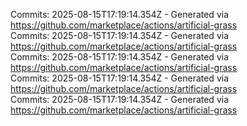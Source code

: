 Commits: 2025-08-15T17:19:14.354Z - Generated via https://github.com/marketplace/actions/artificial-grass
<br>
Commits: 2025-08-15T17:19:14.354Z - Generated via https://github.com/marketplace/actions/artificial-grass
<br>
Commits: 2025-08-15T17:19:14.354Z - Generated via https://github.com/marketplace/actions/artificial-grass
<br>
Commits: 2025-08-15T17:19:14.354Z - Generated via https://github.com/marketplace/actions/artificial-grass
<br>
Commits: 2025-08-15T17:19:14.354Z - Generated via https://github.com/marketplace/actions/artificial-grass
<br>
